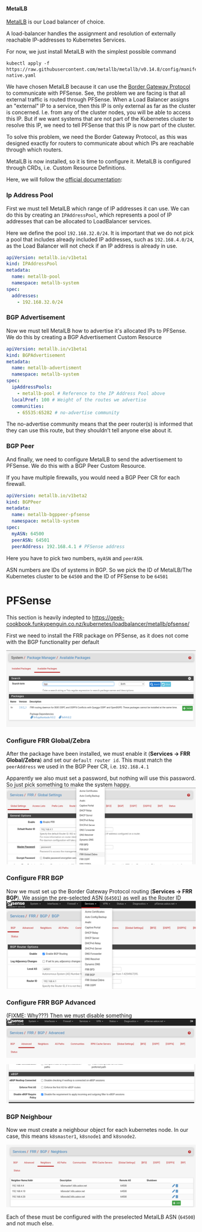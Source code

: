 
#### MetalLB
[MetalLB](https://metallb.universe.tf/) is our Load balancer of choice.

A load-balancer handles the assignment and resolution of externally reachable IP-addresses to Kubernetes Services.

For now, we just install MetalLB with the simplest possible command
```
kubectl apply -f https://raw.githubusercontent.com/metallb/metallb/v0.14.8/config/manifests/metallb-native.yaml
```

We have chosen MetalLB because it can use the [Border Gateway Protocol](https://en.wikipedia.org/wiki/Border_Gateway_Protocol) to communicate with PFSense.
See, the problem we are facing is that all external traffic is routed through PFSense. When a Load Balancer assigns an "external" IP to a service, then this IP is only external as far as the cluster is concerned. I.e. from any of the cluster nodes, you will be able to access this IP. But if we want systems that are not part of the Kubernetes cluster to resolve this IP, we need to tell PFSense that this IP is now part of the cluster.

To solve this problem, we need the Border Gateway Protocol, as this was designed exactly for routers to communicate about which IPs are reachable through which routers.


MetalLB is now installed, so it is time to configure it.
MetalLB is configured through CRDs, i.e. Custom Resource Definitions.

Here, we will follow the [official documentation](https://metallb.universe.tf/configuration/): 



### Ip Address Pool

First we must tell MetalLB which range of IP addresses it can use.
We can do this by creating an `IPAddressPool`, which  represents a pool of IP addresses that can be allocated to LoadBalancer services.

Here we define the pool `192.168.32.0/24`. It is important that we do not pick a pool that includes already included IP addresses, such as `192.168.4.0/24`, as the Load Balancer will not check if an IP address is already in use.

```yaml
apiVersion: metallb.io/v1beta1
kind: IPAddressPool
metadata:
  name: metallb-pool
  namespace: metallb-system
spec:
  addresses:
    - 192.168.32.0/24
```

### BGP Advertisement

Now we must tell MetalLB how to advertise it's allocated IPs to PFSense. We do this by creating a BGP Advertisement Custom Resource

```yaml
apiVersion: metallb.io/v1beta1
kind: BGPAdvertisement
metadata:
  name: metallb-advertisment
  namespace: metallb-system
spec:
  ipAddressPools:
    - metallb-pool # Reference to the IP Address Pool above
  localPref: 100 # Weight of the routes we advertise
  communities:
    - 65535:65282 # no-advertise community
```
The no-advertise community means that the peer router(s) is informed  that they can use this route, but they shouldn’t tell anyone else about it.

 
### BGP Peer

And finally, we need to configure MetalLB to send the advertisement to PFSense. We do this with a BGP Peer Custom Resource.

If you have multiple firewalls, you would need a BGP Peer CR for each firewall.

```yaml
apiVersion: metallb.io/v1beta2
kind: BGPPeer
metadata:
  name: metallb-bgppeer-pfsense
  namespace: metallb-system
spec:
  myASN: 64500
  peerASN: 64501
  peerAddress: 192.168.4.1 # PFSense address
```

Here you have to pick two numbers, `myASN` and `peerASN`.

ASN numbers are IDs of systems in BGP. So we pick the ID of MetalLB/The Kubernetes cluster to be `64500` and the ID of PFSense to be `64501`

PFSense
=========================

This section is heavily indepted to https://geek-cookbook.funkypenguin.co.nz/kubernetes/loadbalancer/metallb/pfsense/

First we need to install the FRR package on PFSense, as it does not come with the BGP functionality per default

![pfsense.package.frr.png](MetalLB/pfsense.package.frr.png)

### Configure FRR Global/Zebra
After the package have been installed, we must enable it (**Services -> FRR Global/Zebra**) and set our `default router id`. This must match the `peerAddress` we used in the BGP Peer CR, i.e. `192.168.4.1`

Apparently we also must set a password, but nothing will use this password. So just pick something to make the system happy.
![img.png](MetalLB/pfsense.frr.global.png)

### Configure FRR BGP

Now we must set up the Border Gateway Protocol routing (**Services -> FRR BGP**). We assign the pre-selected ASN (`64501`) as well as the Router ID
![img_1.png](MetalLB/pfsense.bgp.png)

### Configure FRR BGP Advanced
(FIXME: Why???) Then we must disable something
![img_2.png](MetalLB/pfsense.bgp.advanced1.png)

![img_3.png](MetalLB/pfsense.bgp.advanced2.png)


### BGP Neighbour
Now we must create a neighbour object for each kubernetes node. In our case, this means `k8smaster1`, `k8snode1` and `k8snode2`.

![img_5.png](MetalLB/pfsense.bgp.neighbour.png)

Each of these must be configured with the preselected MetalLB ASN (`64500`) and not much else.

